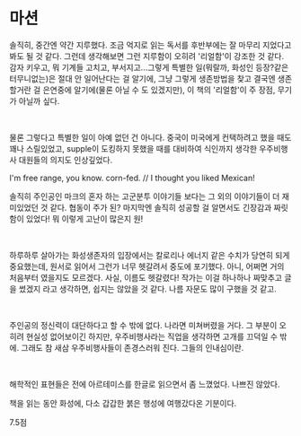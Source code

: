 # 마션

솔직히, 중간엔 약간 지루했다. 조금 억지로 읽는 독서를 후반부에는 잘 마무리 지었다고 봐도 될 것 같다. 그런데 생각해보면 그런 지루함이 오히려 '리얼함'이 강조한 것 같다. 감자 키우고, 뭐 기계들 고치고, 부서지고...그렇게 특별한 일(뭐랄까, 화성인 등장?같은 터무니없는)은 절대 안 일어난다는 걸 알기에, 그냥 그렇게 생존방법을 찾고 결국엔 생존 할거란 걸 은연중에 알기에(물론 아닐 수 도 있겠지만), 이 책의 '리얼함'이 주 장점, 무기가 아닐까 싶다.

​

물론 그렇다고 특별한 일이 아예 없던 건 아니다. 중국이 미국에게 컨택하려고 했을 때도 꽤나 스릴있었고, supple이 도킹하지 못했을 때를 대비하여 식인까지 생각한 우주비행사 대원들의 의지도 인상깊었다.

I'm free range, you know. corn-fed. // I thought you liked Mexican!

솔직히 주인공인 마크의 혼자 하는 고군분투 이야기들 보다는 그 외의 이야기들이 더 재미있었던 것 같다. 협동이 주가 된? 마지막엔 솔직히 성공할 걸 알면서도 긴장감과 짜릿함이 있었다! 뭐 이렇게 고난이 많은지 원! 

​

하루하루 살아가는 화성생존자의 입장에서는 칼로리나 에너지 같은  수치가 당연히 되게 중요했는데, 원서로 읽어서 그런가 너무 헷갈려서 중도에 포기했다. 아니, 어쩌면 거의 처음부터 였을지도 모르겠다. 사실, 이름도 헷갈렸다! 작가는 이걸 하나하나 짜맞추고 글을 썼겠지 라고 생각하면, 쉽지는 않았을 것 같다. 나름 자문도 많이 구했을 것 같고.

​

주인공의 정신력이 대단하다고 할 수 밖에 없다. 나라면 미쳐버렸을 거다. 그 부분이 오히려 현실성 없어보이긴 하지만, 우주비행사라는 직업을 생각하면 고개를 끄덕일 수 밖에. 그래도 참 새삼 우주비행사들이 존경스러워 진다. 그들의 인내심이란.

​

해학적인 표현들은 전에 아르테미스를 한글로 읽으면서 좀 느꼈었다. 나쁘진 않았다.

책을 읽는 동안 화성에, 다소 갑갑한 붉은 행성에 여행갔다온 기분이다.

7.5점